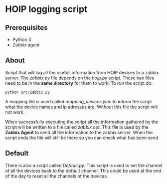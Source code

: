 # HOIP logging script

## Prerequisites
- Python 3
- Zabbix agent

## About

Script that will log all the usefull information from HOIP devices to a zabbix server. The *zabbix.py* file depends on the *hoip.py* script. These two files need to be in the **same directory** for them to work! To run the script do:

```console
python src/Zabbix.py
```

A mapping file is used called *mapping_devices.json* to inform the script what the device names and ip adresses are. Without this file the script will not work.

When successfully executing the script all the information gathered by the script will be written to a file called *zabbix.out*. This file is used by the **Zabbix Agent** to send all the information to the zabbix server. When the script ends the file will still be there so you can check what has been send.

## Default

There is also a script called *Default.py*. This script is used to set the channel of all the devices back to the default channel. This could be used at the end of the day to reset all the channels of the devices.
